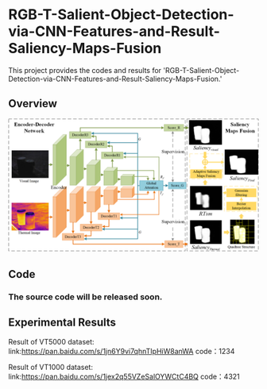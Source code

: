 # RGB-T-Salient-Object-Detection-via-CNN-Features-and-Result-Saliency-Maps-Fusion
This project provides the codes and results for 'RGB-T-Salient-Object-Detection-via-CNN-Features-and-Result-Saliency-Maps-Fusion.'

## Overview
![image](https://github.com/xanxuso/RGB-T-Salient-Object-Detection-via-CNN-Features-and-Result-Saliency-Maps-Fusion/blob/main/network.png)

## Code
### The source code will be released soon.

## Experimental Results
Result of VT5000 dataset: link:https://pan.baidu.com/s/1jn6Y9vi7qhnTIpHiW8anWA  code：1234

Result of VT1000 dataset: link:https://pan.baidu.com/s/1jex2q55VZeSalOYWCtC4BQ  code：4321
